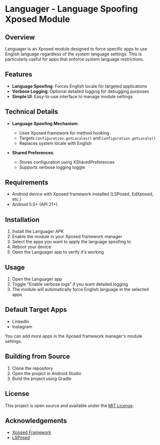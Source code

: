 # Languager - Language Spoofing Xposed Module

## Overview
Languager is an Xposed module designed to force specific apps to use English language regardless of the system language settings. This is particularly useful for apps that enforce system language restrictions.

## Features
- **Language Spoofing**: Forces English locale for targeted applications
- **Verbose Logging**: Optional detailed logging for debugging purposes
- **Simple UI**: Easy-to-use interface to manage module settings

## Technical Details
- **Language Spoofing Mechanism**:
  - Uses Xposed framework for method hooking
  - Targets `Configuration.getLocales()` and `Configuration.getLocale()`
  - Replaces system locale with English

- **Shared Preferences**:
  - Stores configuration using XSharedPreferences
  - Supports verbose logging toggle

## Requirements
- Android device with Xposed framework installed (LSPosed, EdXposed, etc.)
- Android 5.0+ (API 21+)

## Installation
1. Install the Languager APK
2. Enable the module in your Xposed framework manager
3. Select the apps you want to apply the language spoofing to
4. Reboot your device
5. Open the Languager app to verify it's working

## Usage
1. Open the Languager app
2. Toggle "Enable verbose logs" if you want detailed logging
3. The module will automatically force English language in the selected apps

## Default Target Apps
- LinkedIn
- Instagram

You can add more apps in the Xposed framework manager's module settings.

## Building from Source
1. Clone the repository
2. Open the project in Android Studio
3. Build the project using Gradle

## License
This project is open source and available under the [MIT License](LICENSE).

## Acknowledgements
- [Xposed Framework](https://github.com/rovo89/XposedBridge)
- [LSPosed](https://github.com/LSPosed/LSPosed)
